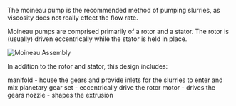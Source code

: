 The moineau pump is the recommended method of pumping slurries, as viscosity does not really effect the flow rate.

Moineau pumps are comprised primarily of a rotor and a stator. The rotor is (usually) driven eccentrically while the stator is held in place.

![Moineau Assembly](Moineau.PNG)

In addition to the rotor and stator, this design includes:

manifold - house the gears and provide inlets for the slurries to enter and mix
planetary gear set - eccentrically drive the rotor
motor - drives the gears
nozzle - shapes the extrusion
